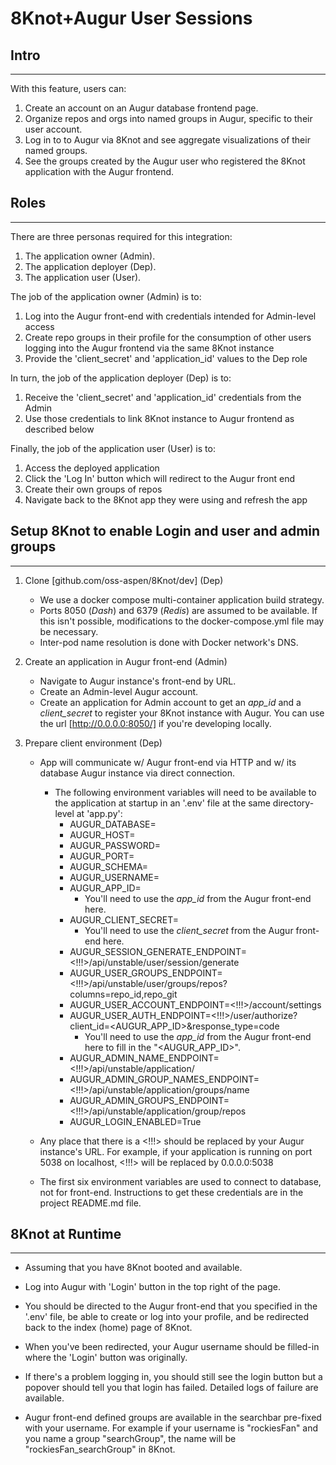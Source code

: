 # **8Knot+Augur User Sessions**

## **Intro**

---

With this feature, users can:

1. Create an account on an Augur database frontend page.
2. Organize repos and orgs into named groups in Augur, specific to their user account.
3. Log in to to Augur via 8Knot and see aggregate visualizations of their named groups.
4. See the groups created by the Augur user who registered the 8Knot application with the Augur frontend.

## **Roles**

---

There are three personas required for this integration:

1. The application owner (Admin).
2. The application deployer (Dep).
3. The application user (User).

The job of the application owner (Admin) is to:

1. Log into the Augur front-end with credentials intended for Admin-level access
2. Create repo groups in their profile for the consumption of other users logging into the Augur frontend via the same 8Knot instance
3. Provide the 'client_secret' and 'application_id' values to the Dep role

In turn, the job of the application deployer (Dep) is to:

1. Receive the 'client_secret' and 'application_id' credentials from the Admin
2. Use those credentials to link 8Knot instance to Augur frontend as described below

Finally, the job of the application user (User) is to:

1. Access the deployed application
2. Click the 'Log In' button which will redirect to the Augur front end
3. Create their own groups of repos
4. Navigate back to the 8Knot app they were using and refresh the app

## **Setup 8Knot to enable Login and user and admin groups**

---

1. Clone [github.com/oss-aspen/8Knot/dev] (Dep)
   - We use a docker compose multi-container application build strategy.
   - Ports 8050 (*Dash*) and 6379 (*Redis*) are assumed to be available. If this isn't possible, modifications to the docker-compose.yml file may be necessary.
   - Inter-pod name resolution is done with Docker network's DNS.

2. Create an application in Augur front-end (Admin)
   - Navigate to Augur instance's front-end by URL.
   - Create an Admin-level Augur account.
   - Create an application for Admin account to get an *app_id* and a *client_secret* to register your 8Knot instance with Augur. You can use the url [http://0.0.0.0:8050/] if you're developing locally.

3. Prepare client environment (Dep)
   - App will communicate w/ Augur front-end via HTTP and w/ its database Augur instance via direct connection.
     - The following environment variables will need to be available to the application at startup in an '.env' file at the same directory-level at 'app.py':
       - AUGUR_DATABASE=
       - AUGUR_HOST=
       - AUGUR_PASSWORD=
       - AUGUR_PORT=
       - AUGUR_SCHEMA=
       - AUGUR_USERNAME=
       - AUGUR_APP_ID=
         - You'll need to use the *app_id* from the Augur front-end here.
       - AUGUR_CLIENT_SECRET=
         - You'll need to use the *client_secret* from the Augur front-end here.
       - AUGUR_SESSION_GENERATE_ENDPOINT=<!!!>/api/unstable/user/session/generate
       - AUGUR_USER_GROUPS_ENDPOINT=\<!!!\>/api/unstable/user/groups/repos?columns=repo_id,repo_git
       - AUGUR_USER_ACCOUNT_ENDPOINT=\<!!!\>/account/settings
       - AUGUR_USER_AUTH_ENDPOINT=\<!!!\>/user/authorize?client_id=<AUGUR_APP_ID>&response_type=code
         - You'll need to use the *app_id* from the Augur front-end here to fill in the "<AUGUR_APP_ID>".
       - AUGUR_ADMIN_NAME_ENDPOINT=\<!!!\>/api/unstable/application/
       - AUGUR_ADMIN_GROUP_NAMES_ENDPOINT=\<!!!\>/api/unstable/application/groups/name
       - AUGUR_ADMIN_GROUPS_ENDPOINT=\<!!!\>/api/unstable/application/group/repos
       - AUGUR_LOGIN_ENABLED=True

    - Any place that there is a \<!!!\> should be replaced by your Augur instance's URL. For example, if your application is running on port 5038 on localhost, \<!!!\> will be replaced by 0.0.0.0:5038
    - The first six environment variables are used to connect to database, not for front-end. Instructions to get these credentials are in the project README.md file.

## **8Knot at Runtime**

---

- Assuming that you have 8Knot booted and available.

- Log into Augur with 'Login' button in the top right of the page.

- You should be directed to the Augur front-end that you specified in the '.env' file, be able to create or log into your profile, and be redirected back to the index (home) page of 8Knot.

- When you've been redirected, your Augur username should be filled-in where the 'Login' button was originally.

- If there's a problem logging in, you should still see the login button but a popover should tell you that login has failed. Detailed logs of failure are available.

- Augur front-end defined groups are available in the searchbar pre-fixed with your username. For example if your username is "rockiesFan" and you name a group "searchGroup", the name will be "rockiesFan_searchGroup" in 8Knot.
